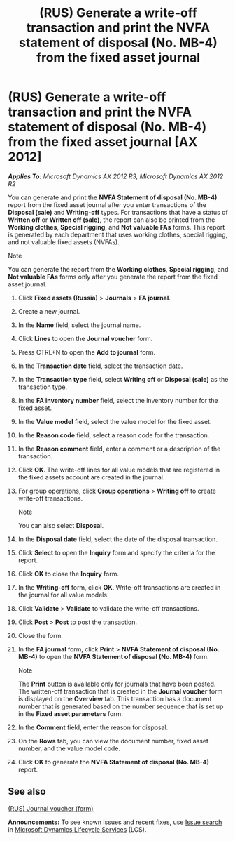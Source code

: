 ﻿---
title: (RUS) Generate a write-off transaction and print the NVFA statement of disposal (No. MB-4) from the fixed asset journal
TOCTitle: (RUS) Generate a write-off transaction and print the NVFA statement of disposal (No. MB-4) from the fixed asset journal
ms:assetid: e4b50246-41af-4409-af15-43daed730dd2
ms:mtpsurl: https://technet.microsoft.com/en-us/library/JJ923602(v=AX.60)
ms:contentKeyID: 52075444
ms.date: 04/18/2014
mtps_version: v=AX.60
f1_keywords:
- write-off
- Russia
- special rigging
- working clothes
---

# (RUS) Generate a write-off transaction and print the NVFA statement of disposal (No. MB-4) from the fixed asset journal [AX 2012]


_**Applies To:** Microsoft Dynamics AX 2012 R3, Microsoft Dynamics AX 2012 R2_

You can generate and print the **NVFA Statement of disposal (No. MB-4)** report from the fixed asset journal after you enter transactions of the **Disposal (sale)** and **Writing-off** types. For transactions that have a status of **Written off** or **Written off (sale)**, the report can also be printed from the **Working clothes**, **Special rigging**, and **Not valuable FAs** forms. This report is generated by each department that uses working clothes, special rigging, and not valuable fixed assets (NVFAs).


> [!NOTE]
> <P>You can generate the report from the <STRONG>Working clothes</STRONG>, <STRONG>Special rigging</STRONG>, and <STRONG>Not valuable FAs</STRONG> forms only after you generate the report from the fixed asset journal.</P>



1.  Click **Fixed assets (Russia)** \> **Journals** \> **FA journal**.

2.  Create a new journal.

3.  In the **Name** field, select the journal name.

4.  Click **Lines** to open the **Journal voucher** form.

5.  Press CTRL+N to open the **Add to journal** form.

6.  In the **Transaction date** field, select the transaction date.

7.  In the **Transaction type** field, select **Writing off** or **Disposal (sale)** as the transaction type.

8.  In the **FA inventory number** field, select the inventory number for the fixed asset.

9.  In the **Value model** field, select the value model for the fixed asset.

10. In the **Reason code** field, select a reason code for the transaction.

11. In the **Reason comment** field, enter a comment or a description of the transaction.

12. Click **OK**. The write-off lines for all value models that are registered in the fixed assets account are created in the journal.

13. For group operations, click **Group operations** \> **Writing off** to create write-off transactions.
    

    > [!NOTE]
    > <P>You can also select <STRONG>Disposal</STRONG>.</P>



14. In the **Disposal date** field, select the date of the disposal transaction.

15. Click **Select** to open the **Inquiry** form and specify the criteria for the report.

16. Click **OK** to close the **Inquiry** form.

17. In the **Writing-off** form, click **OK**. Write-off transactions are created in the journal for all value models.

18. Click **Validate** \> **Validate** to validate the write-off transactions.

19. Click **Post** \> **Post** to post the transaction.

20. Close the form.

21. In the **FA journal** form, click **Print** \> **NVFA Statement of disposal (No. MB-4)** to open the **NVFA Statement of disposal (No. MB-4)** form.
    

    > [!NOTE]
    > <P>The <STRONG>Print</STRONG> button is available only for journals that have been posted. The written-off transaction that is created in the <STRONG>Journal voucher</STRONG> form is displayed on the <STRONG>Overview</STRONG> tab. This transaction has a document number that is generated based on the number sequence that is set up in the <STRONG>Fixed asset parameters</STRONG> form.</P>



22. In the **Comment** field, enter the reason for disposal.

23. On the **Rows** tab, you can view the document number, fixed asset number, and the value model code.

24. Click **OK** to generate the **NVFA Statement of disposal (No. MB-4)** report.

## See also

[(RUS) Journal voucher (form)](https://technet.microsoft.com/en-us/library/jj923409\(v=ax.60\))

  
**Announcements:** To see known issues and recent fixes, use [Issue search](http://go.microsoft.com/fwlink/?linkid=389258) in [Microsoft Dynamics Lifecycle Services](http://go.microsoft.com/fwlink/?linkid=306505) (LCS).

